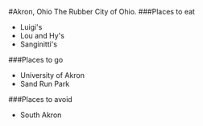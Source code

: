 #Akron, Ohio
  The Rubber City of Ohio.
###Places to eat
- Luigi's
- Lou and Hy's
- Sanginitti's

###Places to go
- University of Akron
- Sand Run Park

###Places to avoid
- South Akron
